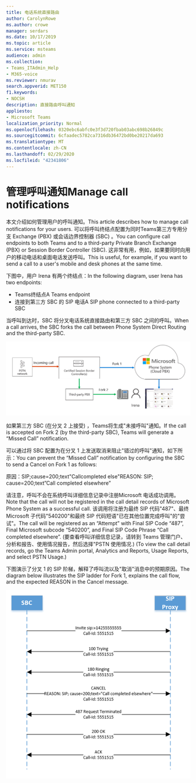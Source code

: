 ```yaml
---
title: 电话系统直接路由
author: CarolynRowe
ms.author: crowe
manager: serdars
ms.date: 10/17/2019
ms.topic: article
ms.service: msteams
audience: admin
ms.collection:
- Teams_ITAdmin_Help
- M365-voice
ms.reviewer: nmurav
search.appverid: MET150
f1.keywords:
- NOCSH
description: 直接路由呼叫通知
appliesto:
- Microsoft Teams
localization_priority: Normal
ms.openlocfilehash: 0320ebc6abfc0e3f3d720fbab03abc698b26849c
ms.sourcegitcommit: 6cfaadec5782ca7316db36472bd0be20217da693
ms.translationtype: MT
ms.contentlocale: zh-CN
ms.lasthandoff: 02/29/2020
ms.locfileid: "42341806"
---
```

# <a name="manage-call-notifications"></a><span data-ttu-id="f6172-103">管理呼叫通知</span><span class="sxs-lookup"><span data-stu-id="f6172-103">Manage call notifications</span></span>

<span data-ttu-id="f6172-104">本文介绍如何管理用户的呼叫通知。</span><span class="sxs-lookup"><span data-stu-id="f6172-104">This article describes how to manage call notifications for your users.</span></span> <span data-ttu-id="f6172-105">可以将呼叫终结点配置为同时Teams第三方专用分支 Exchange (PBX) 或会话边界控制器 (SBC) 。</span><span class="sxs-lookup"><span data-stu-id="f6172-105">You can configure call endpoints to both Teams and to a third-party Private Branch Exchange (PBX) or Session Border Controller (SBC).</span></span>  <span data-ttu-id="f6172-106">这非常有用，例如，如果要同时向用户的移动电话和桌面电话发送呼叫。</span><span class="sxs-lookup"><span data-stu-id="f6172-106">This is useful, for example, if you want to send a call to a user's mobile and desk phones at the same time.</span></span>   

<span data-ttu-id="f6172-107">下图中，用户 Irena 有两个终结点：</span><span class="sxs-lookup"><span data-stu-id="f6172-107">In the following diagram, user Irena has two endpoints:</span></span>

- <span data-ttu-id="f6172-108">Teams终结点</span><span class="sxs-lookup"><span data-stu-id="f6172-108">A Teams endpoint</span></span>
- <span data-ttu-id="f6172-109">连接到第三方 SBC 的 SIP 电话</span><span class="sxs-lookup"><span data-stu-id="f6172-109">A SIP phone connected to a third-party SBC</span></span>

<span data-ttu-id="f6172-110">当呼叫到达时，SBC 将分叉电话系统直接路由和第三方 SBC 之间的呼叫。</span><span class="sxs-lookup"><span data-stu-id="f6172-110">When a call arrives, the SBC forks the call between Phone System Direct Routing and the third-party SBC.</span></span>


![显示分叉Teams的示意图](media/direct-routing-call-notification-1.png)

<span data-ttu-id="f6172-112">如果第三方 SBC (在分叉 2 上接受) ，Teams将生成"未接呼叫"通知。</span><span class="sxs-lookup"><span data-stu-id="f6172-112">If the call is accepted on Fork 2 (by the third-party SBC), Teams will generate a “Missed Call” notification.</span></span>  

<span data-ttu-id="f6172-113">可以通过将 SBC 配置为在分叉 1 上发送取消来阻止"错过的呼叫"通知，如下所示：</span><span class="sxs-lookup"><span data-stu-id="f6172-113">You can prevent the “Missed Call” notification by configuring the SBC to send a Cancel on Fork 1 as follows:</span></span>

<span data-ttu-id="f6172-114">原因：SIP;cause=200;text"Callcompleted else"</span><span class="sxs-lookup"><span data-stu-id="f6172-114">REASON: SIP; cause=200;text”Call completed elsewhere”</span></span> 

<span data-ttu-id="f6172-115">请注意，呼叫不会在系统呼叫详细信息记录中注册Microsoft 电话成功调用。</span><span class="sxs-lookup"><span data-stu-id="f6172-115">Note that the call will not be registered in the call detail records of Microsoft Phone System as a successful call.</span></span> <span data-ttu-id="f6172-116">该调用将注册为最终 SIP 代码"487"、最终 Microsoft 子代码"540200"和最终 SIP 代码短语"已在其他位置完成呼叫"的"尝试"。</span><span class="sxs-lookup"><span data-stu-id="f6172-116">The call will be registered as an “Attempt” with Final SIP Code “487”, Final Microsoft subcode “540200”, and Final SIP Code Phrase “Call completed elsewhere”.</span></span>  <span data-ttu-id="f6172-117"> (要查看呼叫详细信息记录，请转到 Teams 管理门户、分析和报告、使用情况报告，然后选择"PSTN 使用情况.) </span><span class="sxs-lookup"><span data-stu-id="f6172-117">(To view the call detail records, go the Teams Admin portal, Analytics and Reports, Usage Reports, and select PSTN Usage.)</span></span>


<span data-ttu-id="f6172-118">下图演示了分叉 1 的 SIP 阶梯，解释了呼叫流以及"取消"消息中的预期原因。</span><span class="sxs-lookup"><span data-stu-id="f6172-118">The diagram below illustrates the SIP ladder for Fork 1, explains the call flow, and the expected REASON in the Cancel message.</span></span> 

![显示分叉Teams的示意图](media/direct-routing-call-notification-2.png)
